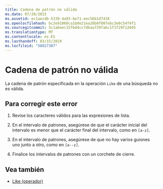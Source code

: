 ```yaml
---
title: Cadena de patrón no válida
ms.date: 07/20/2015
ms.assetid: ec1aecdb-5339-4a93-be71-eec56b1d7438
ms.openlocfilehash: bc2e91060ca1b0e21ea28b0f08febc3e0c54f4f1
ms.sourcegitcommit: 5c1abeec15fbddcc7dbaa729fabc1f1f29f12045
ms.translationtype: MT
ms.contentlocale: es-ES
ms.lasthandoff: 03/15/2019
ms.locfileid: "58027307"
---
```

# <a name="invalid-pattern-string"></a>Cadena de patrón no válida
La cadena de patrón especificada en la operación `Like` de una búsqueda no es válida.  
  
## <a name="to-correct-this-error"></a>Para corregir este error  
  
1.  Revise los caracteres válidos para las expresiones de lista.  
  
2.  En el intervalo de patrones, asegúrese de que el carácter inicial del intervalo es menor que el carácter final del intervalo, como en `[a-z]`.  
  
3.  En el intervalo de patrones, asegúrese de que no hay varios guiones uno junto a otro, como en `[a--z]`.  
  
4.  Finalice los intervalos de patrones con un corchete de cierre.  
  
## <a name="see-also"></a>Vea también

- [Like (operador)](../../visual-basic/language-reference/operators/like-operator.md)
